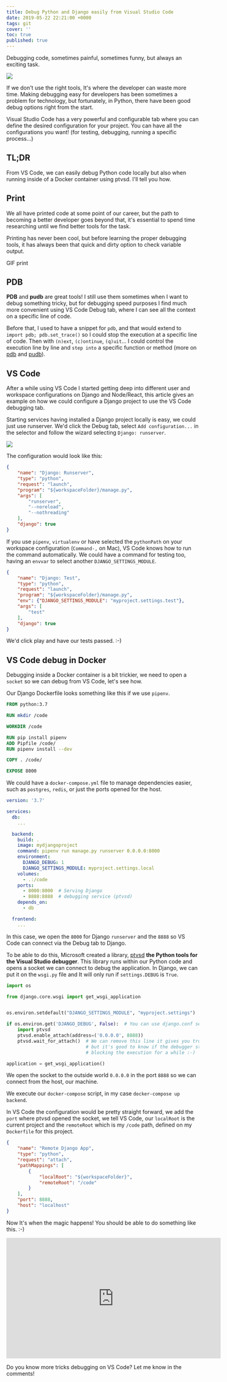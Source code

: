 ```yaml
---
title: Debug Python and Django easily from Visual Studio Code
date: 2019-05-22 22:21:00 +0000
tags: git
cover: ''
toc: true
published: true
---
```


Debugging code, sometimes painful, sometimes funny, but always an exciting task.

![](https://media.giphy.com/media/RDuF5FVTSyzy8/giphy.gif)

If we don't use the right tools, It's where the developer can waste more time.
Making debugging easy for developers has been sometimes a problem for technology, but fortunately, in Python, there have been good debug options right from the start.

Visual Studio Code has a very powerful and configurable tab where you can define the desired configuration for your project. You can have all the configurations you want! (for testing, debugging, running a specific process...)

## TL;DR

From VS Code, we can easily debug Python code locally but also when running inside of a Docker container using ptvsd. I'll tell you how.

## Print

We all have printed code at some point of our career, but the path to becoming a better developer goes beyond that,
it's essential to spend time researching until we find better tools for the task.

Printing has never been cool, but before learning the proper debugging tools, it has always been that quick and dirty option to check variable output.

GIF print

## PDB

**PDB** and **pudb** are great tools! I still use them sometimes when I want to debug something tricky, but for debugging speed purposes
I find much more convenient using VS Code Debug tab, where I can see all the context on a specific line of code.

Before that, I used to have a snippet for `pdb`, and that would extend to `import pdb; pdb.set_trace()` so I could stop the execution at a specific line of code. Then with `(n)ext`, `(c)ontinue`, `(q)uit`... I could control the execution line by line and `step into` a specific function or method (more on [pdb](https://docs.python.org/3/library/pdb.html) and [pudb](https://pypi.org/project/pudb/)).

## VS Code

After a while using VS Code I started getting deep into different user and workspace configurations on Django and Node/React, this article gives an example
on how we could configure a Django project to use the VS Code debugging tab.

Starting services having installed a Django project locally is easy, we could just use runserver. We'd click the Debug tab, select `Add configuration...` in the selector and follow the wizard selecting `Django: runserver`.

![](/../assets/images/django-runserver.png)

The configuration would look like this:

```json
{
    "name": "Django: Runserver",
    "type": "python",
    "request": "launch",
    "program": "${workspaceFolder}/manage.py",
    "args": [
        "runserver",
        "--noreload",
        "--nothreading"
    ],
    "django": true
}
```

If you use `pipenv`, `virtualenv` or have selected the `pythonPath` on your workspace configuration (`Command-,` on Mac), VS Code knows how to run the command automatically. We could have a command for testing too, having an `envvar` to select another `DJANGO_SETTINGS_MODULE`.

```json
{
    "name": "Django: Test",
    "type": "python",
    "request": "launch",
    "program": "${workspaceFolder}/manage.py",
    "env": {"DJANGO_SETTINGS_MODULE": "myproject.settings.test"},
    "args": [
        "test"
    ],
    "django": true
}
```

We'd click play and have our tests passed. :-)

## VS Code debug in Docker

Debugging inside a Docker container is a bit trickier, we need to open a `socket` so we can debug from VS Code, let's see how.

Our Django Dockerfile looks something like this if we use `pipenv`.

```dockerfile
FROM python:3.7

RUN mkdir /code

WORKDIR /code

RUN pip install pipenv
ADD Pipfile /code/
RUN pipenv install --dev

COPY . /code/

EXPOSE 8000
```

We could have a `docker-compose.yml` file to manage dependencies easier, such as `postgres`, `redis`, or just the ports opened for the host.

```yml
version: '3.7'

services:
  db:
    ...

  backend:
    build: .
    image: mydjangoproject
    command: pipenv run manage.py runserver 0.0.0.0:8000
    environment:
      DJANGO_DEBUG: 1
      DJANGO_SETTINGS_MODULE: myproject.settings.local
    volumes:
      - .:/code
    ports:
      - 8000:8000  # Serving Django
      - 8888:8888  # debugging service (ptvsd)
    depends_on:
      - db

  frontend:
    ...
```

In this case, we open the `8000` for Django `runserver` and the `8888` so VS Code can connect via the Debug tab to Django.

To be able to do this, Microsoft created a library, [ptvsd](https://github.com/microsoft/ptvsd) **the Python tools for the Visual Studio debugger**. This library runs within our Python code and opens a socket we can connect to debug the application. In Django, we can put it on the `wsgi.py` file and It will only run if `settings.DEBUG` is `True`.

```python
import os

from django.core.wsgi import get_wsgi_application


os.environ.setdefault("DJANGO_SETTINGS_MODULE", "myproject.settings")

if os.environ.get('DJANGO_DEBUG', False):  # You can use django.conf settings.DEBUG
    import ptvsd
    ptvsd.enable_attach(address=('0.0.0.0', 8888))
    ptvsd.wait_for_attach()  # We can remove this line it gives you trouble,
                             # but it's good to know if the debugger started or not
                             # blocking the execution for a while :-)

application = get_wsgi_application()
```

We open the socket to the outside world `0.0.0.0` in the port `8888` so we can connect from the host, our machine.

We execute our `docker-compose` script, in my case `docker-compose up backend`.

In VS Code the configuration would be pretty straight forward, we add the `port` where ptvsd opened the socket, we tell VS Code,
our `localRoot` is the current project and the `remoteRoot` which is my `/code` path, defined on my `Dockerfile` for this project.

```json
{
    "name": "Remote Django App",
    "type": "python",
    "request": "attach",
    "pathMappings": [
        {
            "localRoot": "${workspaceFolder}",
            "remoteRoot": "/code"
        }
    ],
    "port": 8888,
    "host": "localhost"
}
```

Now It's when the magic happens! You should be able to do something like this. :-)

<iframe width="560" height="315" src="https://www.youtube.com/embed/oyKkQzvUVMU"
    frameborder="0" allow="accelerometer; autoplay; encrypted-media; gyroscope; picture-in-picture" allowfullscreen></iframe>


Do you know more tricks debugging on VS Code? Let me know in the comments!
